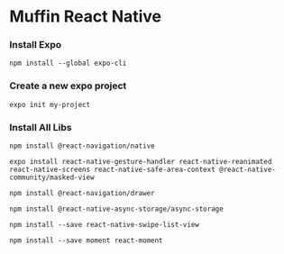 # Muffin React Native

### Install Expo

```
npm install --global expo-cli
```

### Create a new expo project 

```
expo init my-project
```

### Install All Libs

```
npm install @react-navigation/native

expo install react-native-gesture-handler react-native-reanimated react-native-screens react-native-safe-area-context @react-native-community/masked-view

npm install @react-navigation/drawer

npm install @react-native-async-storage/async-storage

npm install --save react-native-swipe-list-view

npm install --save moment react-moment
```
